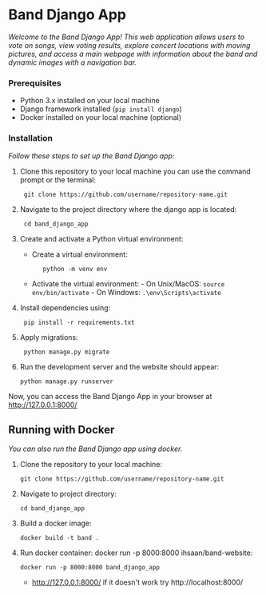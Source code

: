 # Band Django App

_Welcome to the Band Django App! This web application allows users to vote on songs, view voting results, explore concert locations with moving pictures, and access a main webpage with information about the band and dynamic images with a navigation bar._

### Prerequisites

- Python 3.x installed on your local machine
- Django framework installed (`pip install django`)
- Docker installed on your local machine (optional)

### Installation

_Follow these steps to set up the Band Django app:_

1. Clone this repository to your local machine you can use the command prompt or the terminal:
   ```
    git clone https://github.com/username/repository-name.git
   ```
   
3. Navigate to the project directory where the django app is located:
   ```
    cd band_django_app
   ```
5. Create and activate a Python virtual environment:

   - Create a virtual environment:
     ```
        python -m venv env
     ```
     
    - Activate the virtual environment:
          - On Unix/MacOS:
              ```
              source env/bin/activate
              ```
          - On Windows:
              ```
              .\env\Scripts\activate
              ```
   
6. Install dependencies using:
   ```
    pip install -r requirements.txt
    ```
8. Apply migrations:
   ```
    python manage.py migrate
   ```

10. Run the development server and the website should appear:
    ```
    python manage.py runserver
    ```

Now, you can access the Band Django App in your browser at http://127.0.0.1:8000/

## Running with Docker 
_You can also run the Band Django app using docker._

  1. Clone the repository to your local machine:
     ```
     git clone https://github.com/username/repository-name.git
     ```
   
  3. Navigate to project directory:
     ```
     cd band_django_app
     ```
       
  5. Build a docker image:
     ```
     docker build -t band .
     ```
       
  7. Run docker container: docker run -p 8000:8000 ihsaan/band-website:
     ```
     docker run -p 8000:8000 band_django_app
     ```
     
       - http://127.0.0.1:8000/ if it doesn't work try http://localhost:8000/

